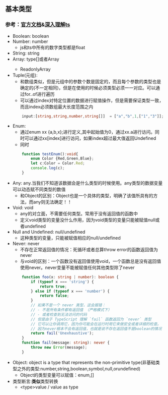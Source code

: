 ## 基本类型
### 参考：[官方文档](https://www.typescriptlang.org/docs/handbook/basic-types.html)&[深入理解ts](https://jkchao.github.io/typescript-book-chinese/)
* Boolean: boolean
* Number: number
    * js和ts中所有的数字类型都是float
* String: string
* Array: type[]或者Array<type>
    * ReadonlyArray<type>
* Tuple(元组):
    * 和数组类似，但是元组中的参数个数是固定的，而且每个参数的类型也是确定的(不一定相同)，但是在使用的时候必须类型必须一一对应。可以通过for..of进行遍历
    * 可以通过index对特定位置的数据进行赋值操作，但是需要保证类型一致，而且index必须数组最大长度范围之内
    ```typescript
        input:[string,string,number,string[]]  = ["a","b",1,["1","3"]];
    ```
* Enum:
    * 通过enum xx {a,b,x};进行定义,其中起始值为0，通过xx.a进行访问。同时可以通过xx[index]进行访问，如果index超过最大值返回Undefined
    * 同时
    ```typescript
        function testEnum():void{
            enum Color {Red,Green,Blue};
            let c:Color = Color.Red;
            console.log(c);
        }
    ```
* Any: any.当我们不知道该数据会是什么类型的时候使用。any类型的数据变量可以动态赋不同类型的数值
    * 和Object的区别：Object也是一个具体的类型，明确了该值所具有的方法，而any则无法确定！！
* Void: void 
    * any的对立面，不需要任何类型。常用于没有返回值的函数中
    * 定义void类型的变量没什么作用，因为void类型的变量只能被赋值null或者undefined
* Null and Undefined: null/undefined
    * 这种类型的变量，只能被赋值相应的null/undefined
* Never: never
    * 不存在正常返回值的情况：死循环或者总算throw error的函数返回值为never
    * 与void的区别：一个函数没有返回值使用void，一个函数总是没有返回值使用never。never变量不能被赋值任何其他类型除了never
    ```typescript
        function foo(x: string | number): boolean {
            if (typeof x === 'string') {
                return true;
            } else if (typeof x === 'number') {
                return false;
            }
            // 如果不是一个 never 类型，这会报错：
            // - 不是所有条件都有返回值 （严格模式下）
            // - 或者检查到无法访问的代码
            // 但是由于 TypeScript 理解 `fail` 函数返回为 `never` 类型
            // 它可以让你调用它，因为你可能会在运行时用它来做安全或者详细的检查。
            // 因为never根本不会有返回值，也就是说不存在返回值不是boolean的情况
            return fail('Unexhaustive');
        }
        function fail(message: string): never {
            throw new Error(message);
        }
    ```
* Object: object is a type that represents the non-primitive type(非基础类型之外的类型:number,string,boolean,symbol,null,orundefined)
    * Object的类型变量可以赋值：enum,[]
* 类型断言:**类似**类型转换
    * \<type\>value \/ value as type 
